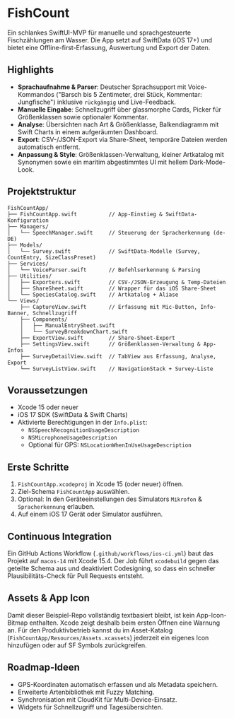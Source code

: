 # FishCount

Ein schlankes SwiftUI-MVP für manuelle und sprachgesteuerte Fischzählungen am Wasser. Die App setzt auf SwiftData (iOS 17+) und bietet eine Offline-first-Erfassung, Auswertung und Export der Daten.

## Highlights

- **Sprachaufnahme & Parser**: Deutscher Sprachsupport mit Voice-Kommandos ("Barsch bis 5 Zentimeter, drei Stück, Kommentar: Jungfische") inklusive `rückgängig` und Live-Feedback.
- **Manuelle Eingabe**: Schnellzugriff über glassmorphe Cards, Picker für Größenklassen sowie optionaler Kommentar.
- **Analyse**: Übersichten nach Art & Größenklasse, Balkendiagramm mit Swift Charts in einem aufgeräumten Dashboard.
- **Export**: CSV-/JSON-Export via Share-Sheet, temporäre Dateien werden automatisch entfernt.
- **Anpassung & Style**: Größenklassen-Verwaltung, kleiner Artkatalog mit Synonymen sowie ein maritim abgestimmtes UI mit hellem Dark-Mode-Look.

## Projektstruktur

```
FishCountApp/
├── FishCountApp.swift          // App-Einstieg & SwiftData-Konfiguration
├── Managers/
│   └── SpeechManager.swift     // Steuerung der Spracherkennung (de-DE)
├── Models/
│   └── Survey.swift            // SwiftData-Modelle (Survey, CountEntry, SizeClassPreset)
├── Services/
│   └── VoiceParser.swift       // Befehlserkennung & Parsing
├── Utilities/
│   ├── Exporters.swift         // CSV-/JSON-Erzeugung & Temp-Dateien
│   ├── ShareSheet.swift        // Wrapper für das iOS Share-Sheet
│   └── SpeciesCatalog.swift    // Artkatalog + Aliase
└── Views/
    ├── CaptureView.swift       // Erfassung mit Mic-Button, Info-Banner, Schnellzugriff
    ├── Components/
    │   ├── ManualEntrySheet.swift
    │   └── SurveyBreakdownChart.swift
    ├── ExportView.swift        // Share-Sheet-Export
    ├── SettingsView.swift      // Größenklassen-Verwaltung & App-Infos
    ├── SurveyDetailView.swift  // TabView aus Erfassung, Analyse, Export
    └── SurveyListView.swift    // NavigationStack + Survey-Liste
```

## Voraussetzungen

- Xcode 15 oder neuer
- iOS 17 SDK (SwiftData & Swift Charts)
- Aktivierte Berechtigungen in der `Info.plist`:
  - `NSSpeechRecognitionUsageDescription`
  - `NSMicrophoneUsageDescription`
  - Optional für GPS: `NSLocationWhenInUseUsageDescription`

## Erste Schritte

1. `FishCountApp.xcodeproj` in Xcode 15 (oder neuer) öffnen.
2. Ziel-Schema `FishCountApp` auswählen.
3. Optional: In den Geräteeinstellungen des Simulators `Mikrofon` & `Spracherkennung` erlauben.
4. Auf einem iOS 17 Gerät oder Simulator ausführen.

## Continuous Integration

Ein GitHub Actions Workflow (`.github/workflows/ios-ci.yml`) baut das Projekt auf `macos-14` mit Xcode 15.4. Der Job führt `xcodebuild` gegen das geteilte Schema aus und deaktiviert Codesigning, so dass ein schneller Plausibilitäts-Check für Pull Requests entsteht.

## Assets & App Icon

Damit dieser Beispiel-Repo vollständig textbasiert bleibt, ist kein App-Icon-Bitmap enthalten. Xcode zeigt deshalb beim ersten Öffnen eine Warnung an. Für den Produktivbetrieb kannst du im Asset-Katalog (`FishCountApp/Resources/Assets.xcassets`) jederzeit ein eigenes Icon hinzufügen oder auf SF Symbols zurückgreifen.

## Roadmap-Ideen

- GPS-Koordinaten automatisch erfassen und als Metadata speichern.
- Erweiterte Artenbibliothek mit Fuzzy Matching.
- Synchronisation mit CloudKit für Multi-Device-Einsatz.
- Widgets für Schnellzugriff und Tagesübersichten.
